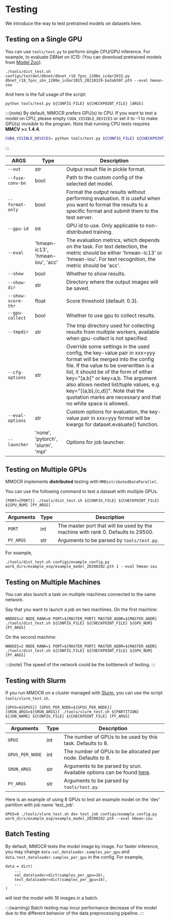 # Testing

We introduce the way to test pretrained models on datasets here.

## Testing on a Single GPU

You can use `tools/test.py` to perform single CPU/GPU inference. For example, to evaluate DBNet on IC15: (You can download pretrained models from [Model Zoo](modelzoo.md)):

```shell
./tools/dist_test.sh configs/textdet/dbnet/dbnet_r18_fpnc_1200e_icdar2015.py dbnet_r18_fpnc_sbn_1200e_icdar2015_20210329-ba3ab597.pth --eval hmean-iou
```

And here is the full usage of the script:

```shell
python tools/test.py ${CONFIG_FILE} ${CHECKPOINT_FILE} [ARGS]
```

:::{note}
By default, MMOCR prefers GPU(s) to CPU. If you want to test a model on CPU, please empty `CUDA_VISIBLE_DEVICES` or set it to -1 to make GPU(s) invisible to the program. Note that running CPU tests requires **MMCV >= 1.4.4**.

```bash
CUDA_VISIBLE_DEVICES= python tools/test.py ${CONFIG_FILE} ${CHECKPOINT_FILE} [ARGS]
```

:::



| ARGS               | Type                              | Description                                                                                                                                                                                                                                                                                                                                                                            |
| ------------------ | --------------------------------- | -------------------------------------------------------------------------------------------------------------------------------------------------------------------------------------------------------------------------------------------------------------------------------------------------------------------------------------------------------------------------------------- |
| `--out`            | str                               | Output result file in pickle format.                                                                                                                                                                                                                                                                                                                                                   |
| `--fuse-conv-bn`   | bool                              | Path to the custom config of the selected det model.                                                                                                                                                                                                                                                                                                                                   |
| `--format-only`    | bool                              | Format the output results without performing evaluation. It is useful when you want to format the results to a specific format and submit them to the test server.                                                                                                                                                                                                                     |
| `--gpu-id`         | int                               | GPU id to use. Only applicable to non-distributed training.                                                                                                                                                                                                                                                                                                                            |
| `--eval`           | 'hmean-ic13', 'hmean-iou', 'acc'  | The evaluation metrics, which depends on the task. For text detection, the metric should be either 'hmean-ic13' or 'hmean-iou'. For text recognition, the metric should be 'acc'.                                                                                                                                                                                                      |
| `--show`           | bool                              | Whether to show results.                                                                                                                                                                                                                                                                                                                                                               |
| `--show-dir`       | str                               | Directory where the output images will be saved.                                                                                                                                                                                                                                                                                                                                       |
| `--show-score-thr` | float                             | Score threshold (default: 0.3).                                                                                                                                                                                                                                                                                                                                                        |
| `--gpu-collect`    | bool                              | Whether to use gpu to collect results.                                                                                                                                                                                                                                                                                                                                                 |
| `--tmpdir`         | str                               | The tmp directory used for collecting results from multiple workers, available when gpu-collect is not specified.                                                                                                                                                                                                                                                                      |
| `--cfg-options`    | str                               | Override some settings in the used config, the key-value pair in xxx=yyy format will be merged into the config file. If the value to be overwritten is a list, it should be of the form of either key="[a,b]" or key=a,b. The argument also allows nested list/tuple values, e.g. key="[(a,b),(c,d)]". Note that the quotation marks are necessary and that no white space is allowed. |
| `--eval-options`   | str                               | Custom options for evaluation, the key-value pair in xxx=yyy format will be kwargs for dataset.evaluate() function.                                                                                                                                                                                                                                                                    |
| `--launcher`       | 'none', 'pytorch', 'slurm', 'mpi' | Options for job launcher.                                                                                                                                                                                                                                                                                                                                                              |


## Testing on Multiple GPUs

MMOCR implements **distributed** testing with `MMDistributedDataParallel`.

You can use the following command to test a dataset with multiple GPUs.

```shell
[PORT={PORT}] ./tools/dist_test.sh ${CONFIG_FILE} ${CHECKPOINT_FILE} ${GPU_NUM} [PY_ARGS]
```


| Arguments | Type | Description                                                                      |
| --------- | ---- | -------------------------------------------------------------------------------- |
| `PORT`    | int  | The master port that will be used by the machine with rank 0. Defaults to 29500. |
| `PY_ARGS` | str  | Arguments to be parsed by `tools/test.py`.                                       |


For example,

```shell
./tools/dist_test.sh configs/example_config.py work_dirs/example_exp/example_model_20200202.pth 1 --eval hmean-iou
```

## Testing on Multiple Machines

You can also launch a task on multiple machines connected to the same network.

Say that you want to launch a job on two machines. On the first machine:

```shell
NNODES=2 NODE_RANK=0 PORT=${MASTER_PORT} MASTER_ADDR=${MASTER_ADDR} ./tools/dist_test.sh ${CONFIG_FILE} ${CHECKPOINT_FILE} ${GPU_NUM} [PY_ARGS]
```

On the second machine:

```shell
NNODES=2 NODE_RANK=1 PORT=${MASTER_PORT} MASTER_ADDR=${MASTER_ADDR} ./tools/dist_test.sh ${CONFIG_FILE} ${CHECKPOINT_FILE} ${GPU_NUM} [PY_ARGS]
```

:::{note}
The speed of the network could be the bottleneck of testing.
:::

## Testing with Slurm

If you run MMOCR on a cluster managed with [Slurm](https://slurm.schedmd.com/), you can use the script `tools/slurm_test.sh`.


```shell
[GPUS=${GPUS}] [GPUS_PER_NODE=${GPUS_PER_NODE}] [SRUN_ARGS=${SRUN_ARGS}] ./tools/slurm_test.sh ${PARTITION} ${JOB_NAME} ${CONFIG_FILE} ${CHECKPOINT_FILE} [PY_ARGS]
```

| Arguments       | Type | Description                                                                                                 |
| --------------- | ---- | ----------------------------------------------------------------------------------------------------------- |
| `GPUS`          | int  | The number of GPUs to be used by this task. Defaults to 8.                                                  |
| `GPUS_PER_NODE` | int  | The number of GPUs to be allocated per node. Defaults to 8.                                                 |
| `SRUN_ARGS`     | str  | Arguments to be parsed by srun. Available options can be found [here](https://slurm.schedmd.com/srun.html). |
| `PY_ARGS`       | str  | Arguments to be parsed by `tools/test.py`.                                                                  |


Here is an example of using 8 GPUs to test an example model on the 'dev' partition with job name 'test_job'.

```shell
GPUS=8 ./tools/slurm_test.sh dev test_job configs/example_config.py work_dirs/example_exp/example_model_20200202.pth --eval hmean-iou
```

## Batch Testing

By default, MMOCR tests the model image by image. For faster inference, you may change `data.val_dataloader.samples_per_gpu` and `data.test_dataloader.samples_per_gpu` in the config. For example,

```
data = dict(
    ...
    val_dataloader=dict(samples_per_gpu=16),
    test_dataloader=dict(samples_per_gpu=16),
    ...
)
```
will test the model with 16 images in a batch.

:::{warning}
Batch testing may incur performance decrease of the model due to the different behavior of the data preprocessing pipeline.
:::
